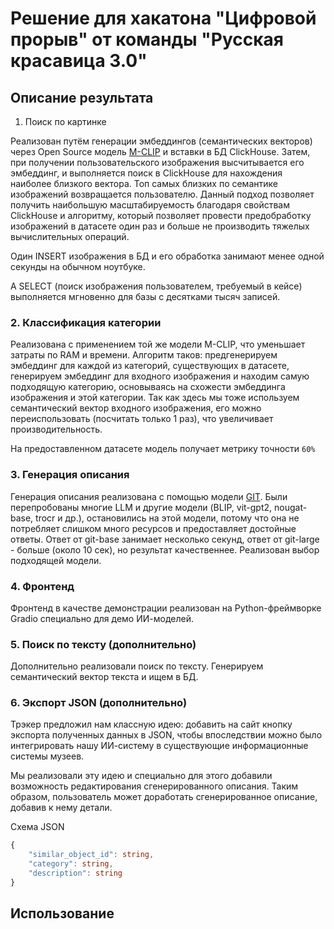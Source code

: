# Решение для хакатона "Цифровой прорыв" от команды "Русская красавица 3.0" 

## Описание результата

1. Поиск по картинке

Реализован путём генерации эмбеддингов (семантических векторов) через Open Source модель [M-CLIP](https://huggingface.co/M-CLIP/XLM-Roberta-Large-Vit-B-16Plus) и вставки в БД ClickHouse. 
Затем, при получении пользовательского изображения высчитывается его эмбеддинг, и выполняется поиск в ClickHouse для нахождения наиболее близкого вектора. Топ самых близких по семантике изображений возвращается пользователю. Данный подход позволяет получить наибольшую масштабируемость благодаря свойствам ClickHouse и алгоритму, который позволяет провести предобработку изображений в датасете один раз и больше не производить тяжелых вычислительных операций. 

Один INSERT изображения в БД и его обработка занимают менее одной секунды на обычном ноутбуке. 

А SELECT (поиск изображения пользователем, требуемый в кейсе) выполняется мгновенно для базы с десятками тысяч записей. 

### 2. Классификация категории

Реализована с применением той же модели M-CLIP, что уменьшает затраты по RAM и времени. Алгоритм таков: предгенерируем эмбеддинг для каждой из категорий, существующих в датасете, генерируем эмбеддинг для входного изображения и находим самую подходящую категорию, основываясь на схожести эмбеддинга изображения и этой категории. Так как здесь мы тоже используем семантический вектор входного изображения, его можно переиспользовать (посчитать только 1 раз), что увеличивает производительность. 

На предоставленном датасете модель получает метрику точности `60%`

### 3. Генерация описания 

Генерация описания реализована с помощью модели [GIT](https://huggingface.co/alexgk/git-large-coco). Были перепробованы многие LLM и другие модели (BLIP, vit-gpt2, nougat-base, trocr и др.), остановились на этой модели, потому что она не потребляет слишком много ресурсов и предоставляет достойные ответы. Ответ от git-base занимает несколько секунд, ответ от git-large - больше (около 10 сек), но результат качественнее. Реализован выбор подходящей модели.

### 4. Фронтенд 

Фронтенд в качестве демонстрации реализован на Python-фреймворке Gradio специально для демо ИИ-моделей. 

### 5. Поиск по тексту (дополнительно) 

Дополнительно реализовали поиск по тексту. Генерируем семантический вектор текста и ищем в БД. 


### 6. Экспорт JSON (дополнительно)

Трэкер предложил нам классную идею: добавить на сайт кнопку экспорта полученных данных в JSON, чтобы впоследствии можно было интегрировать нашу ИИ-систему в существующие информационные системы музеев.

Мы реализовали эту идею и специально для этого добавили возможность редактирования сгенерированного описания. Таким образом, пользователь может доработать сгенерированное описание, добавив к нему детали.

Схема JSON 
```ts
{
    "similar_object_id": string,
    "category": string,
    "description": string
}
```

## Использование 


